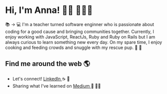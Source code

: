 # Hi, I'm Anna! 👋🏻 👩🏽‍💻

📚 ->  💻  I'm a teacher turned software enginner who is passionate about coding for a good cause and bringing communities together. Currently, I enjoy working with JavaScript, ReactJs, Ruby and Ruby on Rails but I am always curious to learn something new every day. On my spare time, I enjoy cooking and feeding crowds and snuggle with my rescue pup. 🐶 🌵

## Find me around the web 🌎
- Let's connect! <a href="https://www.linkedin.com/in/problemsolveranna/"> LinkedIn </a> ☕️ 🥯
- Sharing what I've learned on  <a href="https://medium.com/@dear.hyunji"> Medium </a> 💬 ✍🏼
